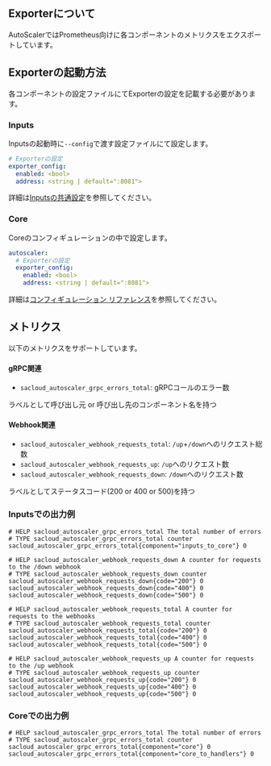 ## Exporterについて

AutoScalerではPrometheus向けに各コンポーネントのメトリクスをエクスポートしています。

## Exporterの起動方法

各コンポーネントの設定ファイルにてExporterの設定を記載する必要があります。

### Inputs

Inputsの起動時に`--config`で渡す設定ファイルにて設定します。  

```yaml
# Exporterの設定
exporter_config:
  enabled: <bool>
  address: <string | default=":8081">
```

詳細は[Inputsの共通設定](inputs/config.md)を参照してください。

### Core

Coreのコンフィギュレーションの中で設定します。

```yaml
autoscaler:
  # Exporterの設定
  exporter_config:
    enabled: <bool>
    address: <string | default=":8081">
```

詳細は[コンフィギュレーション リファレンス](configuration.md)を参照してください。

## メトリクス

以下のメトリクスをサポートしています。

#### gRPC関連

- `sacloud_autoscaler_grpc_errors_total`: gRPCコールのエラー数

ラベルとして呼び出し元 or 呼び出し先のコンポーネント名を持つ

#### Webhook関連

- `sacloud_autoscaler_webhook_requests_total`:  `/up`+`/down`へのリクエスト総数
- `sacloud_autoscaler_webhook_requests_up`: `/up`へのリクエスト数
- `sacloud_autoscaler_webhook_requests_down`: `/down`へのリクエスト数

ラベルとしてステータスコード(200 or 400 or 500)を持つ

### Inputsでの出力例

```
# HELP sacloud_autoscaler_grpc_errors_total The total number of errors
# TYPE sacloud_autoscaler_grpc_errors_total counter
sacloud_autoscaler_grpc_errors_total{component="inputs_to_core"} 0

# HELP sacloud_autoscaler_webhook_requests_down A counter for requests to the /down webhook
# TYPE sacloud_autoscaler_webhook_requests_down counter
sacloud_autoscaler_webhook_requests_down{code="200"} 0
sacloud_autoscaler_webhook_requests_down{code="400"} 0
sacloud_autoscaler_webhook_requests_down{code="500"} 0

# HELP sacloud_autoscaler_webhook_requests_total A counter for requests to the webhooks
# TYPE sacloud_autoscaler_webhook_requests_total counter
sacloud_autoscaler_webhook_requests_total{code="200"} 0
sacloud_autoscaler_webhook_requests_total{code="400"} 0
sacloud_autoscaler_webhook_requests_total{code="500"} 0

# HELP sacloud_autoscaler_webhook_requests_up A counter for requests to the /up webhook
# TYPE sacloud_autoscaler_webhook_requests_up counter
sacloud_autoscaler_webhook_requests_up{code="200"} 0
sacloud_autoscaler_webhook_requests_up{code="400"} 0
sacloud_autoscaler_webhook_requests_up{code="500"} 0
```

### Coreでの出力例

```
# HELP sacloud_autoscaler_grpc_errors_total The total number of errors
# TYPE sacloud_autoscaler_grpc_errors_total counter
sacloud_autoscaler_grpc_errors_total{component="core"} 0
sacloud_autoscaler_grpc_errors_total{component="core_to_handlers"} 0
```